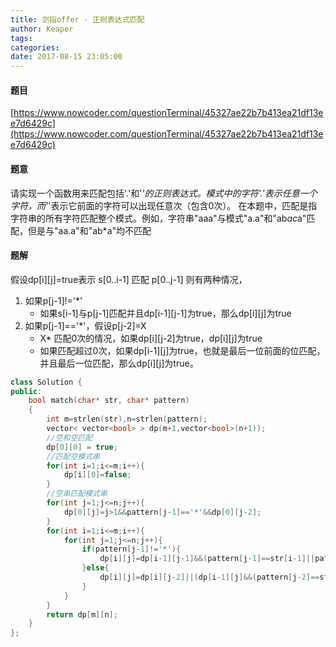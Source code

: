 ```yaml
---
title: 剑指offer - 正则表达式匹配
author: Keaper
tags: 
categories:
date: 2017-08-15 23:05:00
---
```

#### 题目
[https://www.nowcoder.com/questionTerminal/45327ae22b7b413ea21df13ee7d6429c](https://www.nowcoder.com/questionTerminal/45327ae22b7b413ea21df13ee7d6429c)
#### 题意
请实现一个函数用来匹配包括'.'和'*'的正则表达式。模式中的字符'.'表示任意一个字符，而'*'表示它前面的字符可以出现任意次（包含0次）。 在本题中，匹配是指字符串的所有字符匹配整个模式。例如，字符串"aaa"与模式"a.a"和"ab*ac*a"匹配，但是与"aa.a"和"ab*a"均不匹配

#### 题解
假设dp[i][j]=true表示 s[0..i-1] 匹配 p[0..j-1]
则有两种情况，
1. 如果p[j-1]!='*'
	- 如果s[i-1]与p[j-1]匹配并且dp[i-1][j-1]为true，那么dp[i][j]为true
2. 如果p[j-1]=='*'，假设p[j-2]=X
	- X* 匹配0次的情况，如果dp[i][j-2]为true，dp[i][j]为true
    - 如果匹配超过0次，如果dp[i-1][j]为true，也就是最后一位前面的位匹配，并且最后一位匹配，那么dp[i][j]为true。
    
```cpp
class Solution {
public:
    bool match(char* str, char* pattern)
    {
        int m=strlen(str),n=strlen(pattern);
        vector< vector<bool> > dp(m+1,vector<bool>(n+1));
        //空和空匹配
        dp[0][0] = true;
        //匹配空模式串
        for(int i=1;i<=m;i++){
            dp[i][0]=false;
        }
        //空串匹配模式串
        for(int j=1;j<=n;j++){
            dp[0][j]=j>1&&pattern[j-1]=='*'&&dp[0][j-2];
        }
        for(int i=1;i<=m;i++){
            for(int j=1;j<=n;j++){
                if(pattern[j-1]!='*'){
                    dp[i][j]=dp[i-1][j-1]&&(pattern[j-1]==str[i-1]||pattern[j-1]=='.');
                }else{
                    dp[i][j]=dp[i][j-2]||(dp[i-1][j]&&(pattern[j-2]==str[i-1]||pattern[j-2]=='.'));
                }
            }
        }
        return dp[m][n];
    }
};
```
